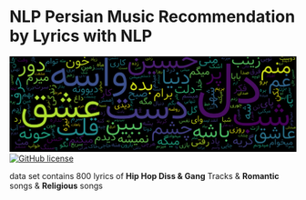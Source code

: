 # NLP Persian Music Recommendation by Lyrics with NLP
![](resources/persian-example.png)
[![GitHub license](https://img.shields.io/badge/License-MIT-blue.svg)](LICENSE)

data set contains 800 lyrics of **Hip Hop Diss & Gang** Tracks & **Romantic** songs & **Religious** songs
